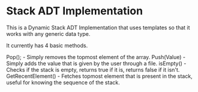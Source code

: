 # Stack ADT Implementation

This is a Dynamic Stack ADT Implementation that uses templates so that it works with any generic data type.

It currently has 4 basic methods.

Pop();  - Simply removes the topmost element of the array.
Push(Value) - Simply adds the value that is given by the user through a file. 
isEmpty() - Checks if the stack is empty, returns true if it is, returns false if it isn't.
GetRecentElement() - Fetches topmost element that is present in the stack, useful for knowing the sequence of the stack.
